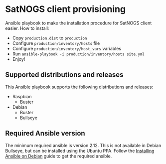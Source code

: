 # SatNOGS client provisioning

Ansible playbook to make the installation procedure for SatNOGS client easier.
How to install:

* Copy `production.dist` to `production`
* Configure `production/inventory/hosts` file
* Configure `production/inventory/host_vars` variables
* Run `ansible-playbook -i production/inventory/hosts site.yml`
* Enjoy!

## Supported distributions and releases

This Ansible playbook supports the following distributions and releases:

* Raspbian
  * Buster
* Debian
  * Buster
  * Bullseye

## Required Ansible version

The minimum required ansible is version 2.12. This is not available in Debian Bullseye, but
can be installed using the Ubuntu PPA. Follow the
[Installing Ansible on Debian](https://docs.ansible.com/ansible/latest/installation_guide/installation_distros.html#installing-ansible-on-debian)
guide to get the required ansible.
